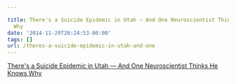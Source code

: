 ```yaml
---

title: There's a Suicide Epidemic in Utah — And One Neuroscientist Thinks He Knows
  Why
date: '2014-11-29T20:24:53-06:00'
tags: []
url: /theres-a-suicide-epidemic-in-utah-and-one
---
```

<a href="http://mic.com/articles/104096/there-s-a-suicide-epidemic-in-utah-and-one-neuroscientist-thinks-he-knows-why">There's a Suicide Epidemic in Utah — And One Neuroscientist Thinks He Knows Why</a><br/>
